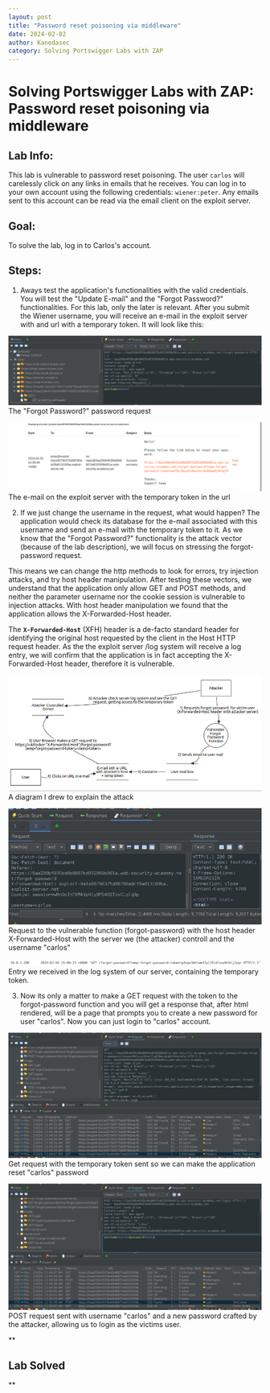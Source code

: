 ```yaml
---
layout: post
title: "Password reset poisoning via middleware"
date: 2024-02-02
author: Kanedasec
category: Solving Portswigger Labs with ZAP
---
```


Solving Portswigger Labs with ZAP: Password reset poisoning via middleware
================================================================================


Lab Info:
---------

This lab is vulnerable to password reset poisoning. The user `carlos` will carelessly click on any links in emails that he receives. You can log in to your own account using the following credentials: `wiener:peter`. Any emails sent to this account can be read via the email client on the exploit server.  

Goal:
-----
 
To solve the lab, log in to Carlos's account.  
  
Steps:
------
 
1) Aways test the application's functionalities with the valid credentials. You will test the "Update E-mail" and the "Forgot Password?" functionalities. For this lab, only the later is relevant. After you submit the Wiener username, you will receive an e-mail in the exploit server with and url with a temporary token. It will look like this:  
  
  
![4-1.png](/assets/img/posts/Solving-Portswigger-Labs-with-OWASP-ZAP/Password-reset-poisoning-via-middleware/4-1.png)  
The "Forgot Password?" password request  
  
![4-2.png](/assets/img/posts/Solving-Portswigger-Labs-with-OWASP-ZAP/Password-reset-poisoning-via-middleware/4-2.png)  
The e-mail on the exploit server with the temporary token in the url  
  
2) If we just change the username in the request, what would happen? The application would check its database for the e-mail associated with this username and send an e-mail with the temporary token to it. As we know that the "Forgot Password?" functionality is the attack vector (because of the lab description), we will focus on stressing the forgot-password request.

This means we can change the http methods to look for errors, try injection attacks, and try host header manipulation. After testing these vectors, we understand that the application only allow GET and POST methods, and neither the parameter username nor the cookie session is vulnerable to injection attacks. With host header manipulation we found that the application allows the X-Forwarded-Host header. 

The **`X-Forwarded-Host`** (XFH) header is a de-facto standard header for identifying the original host requested by the client in the Host HTTP request header. As the the exploit server /log system will receive a log entry, we will confirm that the application is in fact accepting the X-Forwarded-Host header, therefore it is vulnerable.  
  
![4-3.png](/assets/img/posts/Solving-Portswigger-Labs-with-OWASP-ZAP/Password-reset-poisoning-via-middleware/4-3.png)  
A diagram I drew to explain the attack  
  
  
![4-4.png](/assets/img/posts/Solving-Portswigger-Labs-with-OWASP-ZAP/Password-reset-poisoning-via-middleware/4-4.png)  
Request to the vulnerable function (forgot-password) with the host header X-Forwarded-Host with the server we (the attacker) controll and the username "carlos"  
  
![4-5.png](/assets/img/posts/Solving-Portswigger-Labs-with-OWASP-ZAP/Password-reset-poisoning-via-middleware/4-5.png)  
Entry we received in the log system of our server, containing the temporary token.  
  
3) Now its only a matter to make a GET request with the token to the forgot-password function and you will get a response that, after html rendered, will be a page that prompts you to create a new password for user "carlos". Now you can just login to "carlos" account.  
  
![4-6.png](/assets/img/posts/Solving-Portswigger-Labs-with-OWASP-ZAP/Password-reset-poisoning-via-middleware/4-6.png)  
Get request with the temporary token sent so we can make the application reset "carlos" password  
  
  
![4-7.png](/assets/img/posts/Solving-Portswigger-Labs-with-OWASP-ZAP/Password-reset-poisoning-via-middleware/4-7.png)  
POST request sent with username "carlos" and a new password crafted by the attacker, allowing us to login as the victims user.  
  
**

Lab Solved
----------

**
